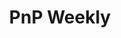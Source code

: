 ---
title: "PnP Weekly"
description: "Vesa Juvonen and Waldek Mastykarz talk about the latest news in the community."
image: "images/guidance-background-pnp-weekly.webp"
externalLink: "https://pnpweekly.podbean.com/"
---